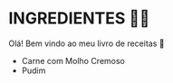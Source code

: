 # **INGREDIENTES** :cook:

Olá! Bem vindo ao meu livro de receitas :wave:

 - Carne com Molho Cremoso
 - Pudim